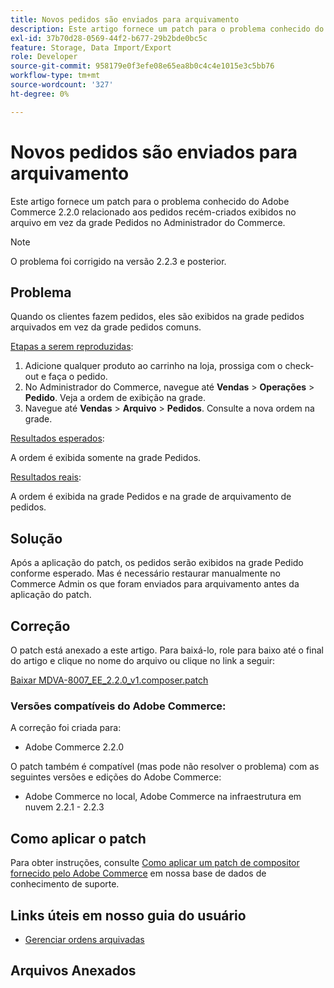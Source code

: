 ```yaml
---
title: Novos pedidos são enviados para arquivamento
description: Este artigo fornece um patch para o problema conhecido do Adobe Commerce 2.2.0 relacionado aos pedidos recém-criados exibidos no arquivo em vez da grade Pedidos no Administrador do Commerce.
exl-id: 37b70d28-0569-44f2-b677-29b2bde0bc5c
feature: Storage, Data Import/Export
role: Developer
source-git-commit: 958179e0f3efe08e65ea8b0c4c4e1015e3c5bb76
workflow-type: tm+mt
source-wordcount: '327'
ht-degree: 0%

---
```


# Novos pedidos são enviados para arquivamento

Este artigo fornece um patch para o problema conhecido do Adobe Commerce 2.2.0 relacionado aos pedidos recém-criados exibidos no arquivo em vez da grade Pedidos no Administrador do Commerce.

>[!NOTE]
>
>O problema foi corrigido na versão 2.2.3 e posterior.

## Problema

Quando os clientes fazem pedidos, eles são exibidos na grade pedidos arquivados em vez da grade pedidos comuns.

<u>Etapas a serem reproduzidas</u>:

1. Adicione qualquer produto ao carrinho na loja, prossiga com o check-out e faça o pedido.
1. No Administrador do Commerce, navegue até **Vendas** > **Operações** > **Pedido**. Veja a ordem de exibição na grade.
1. Navegue até **Vendas** > **Arquivo** > **Pedidos**. Consulte a nova ordem na grade.

<u>Resultados esperados</u>:

A ordem é exibida somente na grade Pedidos.

<u>Resultados reais</u>:

A ordem é exibida na grade Pedidos e na grade de arquivamento de pedidos.

## Solução

Após a aplicação do patch, os pedidos serão exibidos na grade Pedido conforme esperado. Mas é necessário restaurar manualmente no Commerce Admin os que foram enviados para arquivamento antes da aplicação do patch.

## Correção

O patch está anexado a este artigo. Para baixá-lo, role para baixo até o final do artigo e clique no nome do arquivo ou clique no link a seguir:

[Baixar MDVA-8007\_EE\_2.2.0\_v1.composer.patch](assets/MDVA-8007_EE_2.2.0_v1.composer.patch.zip)

### Versões compatíveis do Adobe Commerce:

A correção foi criada para:

* Adobe Commerce 2.2.0

O patch também é compatível (mas pode não resolver o problema) com as seguintes versões e edições do Adobe Commerce:

* Adobe Commerce no local, Adobe Commerce na infraestrutura em nuvem 2.2.1 - 2.2.3

## Como aplicar o patch

Para obter instruções, consulte [Como aplicar um patch de compositor fornecido pelo Adobe Commerce](/help/how-to/general/how-to-apply-a-composer-patch-provided-by-magento.md) em nossa base de dados de conhecimento de suporte.

## Links úteis em nosso guia do usuário

* [Gerenciar ordens arquivadas](https://docs.magento.com/user-guide/sales/order-archive.html)

## Arquivos Anexados
